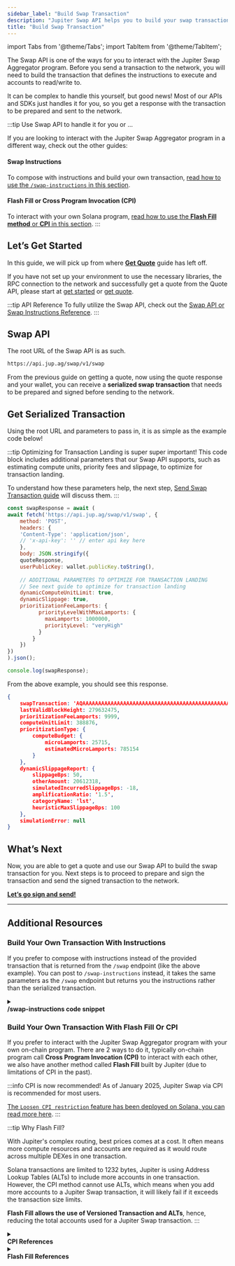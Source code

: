```yaml
---
sidebar_label: "Build Swap Transaction"
description: "Jupiter Swap API helps you to build your swap transaction using the quote."
title: "Build Swap Transaction"
---
```


import Tabs from '@theme/Tabs';
import TabItem from '@theme/TabItem';

<head>
    <title>Build Swap Transaction</title>
    <meta name="twitter:card" content="summary" />
</head>

The Swap API is one of the ways for you to interact with the Jupiter Swap Aggregator program. Before you send a transaction to the network, you will need to build the transaction that defines the instructions to execute and accounts to read/write to. 

It can be complex to handle this yourself, but good news! Most of our APIs and SDKs just handles it for you, so you get a response with the transaction to be prepared and sent to the network.

:::tip Use Swap API to handle it for you or ...

If you are looking to interact with the Jupiter Swap Aggregator program in a different way, check out the other guides:

#### Swap Instructions
To compose with instructions and build your own transaction, [read how to use the `/swap-instructions` in this section](#build-your-own-transaction-with-instructions).

#### Flash Fill or Cross Program Invocation (CPI)
To interact with your own Solana program, [read how to use the **Flash Fill method** or **CPI** in this section](#build-your-own-transaction-with-flash-fill-or-cpi).
:::

## Let’s Get Started

In this guide, we will pick up from where [**Get Quote**](./1-get-quote.md) guide has left off.

If you have not set up your environment to use the necessary libraries, the RPC connection to the network and successfully get a quote from the Quote API, please start at [get started](../1-get-started.md) or [get quote](./1-get-quote.md).

:::tip API Reference
To fully utilize the Swap API, check out the [Swap API or Swap Instructions Reference](/docs/api/swap-api).
:::

## Swap API

The root URL of the Swap API is as such.

```markdown
https://api.jup.ag/swap/v1/swap
```

From the previous guide on getting a quote, now using the quote response and your wallet, you can receive a **serialized swap transaction** that needs to be prepared and signed before sending to the network.

## Get Serialized Transaction

Using the root URL and parameters to pass in, it is as simple as the example code below!

:::tip Optimizing for Transaction Landing is super super important!
This code block includes additional parameters that our Swap API supports, such as estimating compute units, priority fees and slippage, to optimize for transaction landing.

To understand how these parameters help, the next step, [Send Swap Transaction guide](./3-send-swap-transaction.md) will discuss them.
:::

```jsx
const swapResponse = await (
await fetch('https://api.jup.ag/swap/v1/swap', {
    method: 'POST',
    headers: {
    'Content-Type': 'application/json',
    // 'x-api-key': '' // enter api key here
    },
    body: JSON.stringify({
    quoteResponse,
    userPublicKey: wallet.publicKey.toString(),
    
    // ADDITIONAL PARAMETERS TO OPTIMIZE FOR TRANSACTION LANDING
    // See next guide to optimize for transaction landing
    dynamicComputeUnitLimit: true,
    dynamicSlippage: true,
    prioritizationFeeLamports: {
          priorityLevelWithMaxLamports: {
            maxLamports: 1000000,
            priorityLevel: "veryHigh"
          }
        }
    })
})
).json();

console.log(swapResponse);
```

From the above example, you should see this response.

```json
{
    swapTransaction: 'AQAAAAAAAAAAAAAAAAAAAAAAAAAAAAAAAAAAAAAAAAAAAAAAAAAAAAAAAAAAAAAAAAAAAAAAAAAAAAAAAAAAAACAAQAGDkS+3LuGTbs......+/oD9qb31dH6i0QZ2IHELXUX3Y1YeW79p9Stkqk12z4yvZFJiQ4GCQwLBwYQBgUEDggNTQ==',
    lastValidBlockHeight: 279632475,
    prioritizationFeeLamports: 9999,
    computeUnitLimit: 388876,
    prioritizationType: {
        computeBudget: { 
            microLamports: 25715,
            estimatedMicroLamports: 785154 
        }
    },
    dynamicSlippageReport: {
        slippageBps: 50,
        otherAmount: 20612318,
        simulatedIncurredSlippageBps: -18,
        amplificationRatio: '1.5',
        categoryName: 'lst',
        heuristicMaxSlippageBps: 100
    },
    simulationError: null
}
```

## What’s Next

Now, you are able to get a quote and use our Swap API to build the swap transaction for you. Next steps is to proceed to prepare and sign the transaction and send the signed transaction to the network.

**[Let’s go sign and send!](./3-send-swap-transaction.md)**

---

## Additional Resources

### Build Your Own Transaction With Instructions

If you prefer to compose with instructions instead of the provided transaction that is returned from the `/swap` endpoint (like the above example). You can post to `/swap-instructions` instead, it takes the same parameters as the `/swap` endpoint but returns you the instructions rather than the serialized transaction.

<details>
    <summary>
        <div>
            <div>
                <b>/swap-instructions code snippet</b>
            </div>
        </div>
    </summary>
Example code snippet of using `/swap-instruction`

```jsx
const instructions = await (
    await fetch('https://api.jup.ag/swap/v1/swap-instructions', {
    method: 'POST',
    headers: {
        'Content-Type': 'application/json'
    },
    body: JSON.stringify({
        quoteResponse,
        userPublicKey: wallet.publicKey.toString(),
    })
    })
).json();

if (instructions.error) {
    throw new Error("Failed to get swap instructions: " + instructions.error);
}

const {
    tokenLedgerInstruction, // If you are using `useTokenLedger = true`.
    computeBudgetInstructions, // The necessary instructions to setup the compute budget.
    setupInstructions, // Setup missing ATA for the users.
    swapInstruction: swapInstructionPayload, // The actual swap instruction.
    cleanupInstruction, // Unwrap the SOL if `wrapAndUnwrapSol = true`.
    addressLookupTableAddresses, // The lookup table addresses that you can use if you are using versioned transaction.
} = instructions;

const deserializeInstruction = (instruction) => {
    return new TransactionInstruction({
    programId: new PublicKey(instruction.programId),
    keys: instruction.accounts.map((key) => ({
        pubkey: new PublicKey(key.pubkey),
        isSigner: key.isSigner,
        isWritable: key.isWritable,
    })),
    data: Buffer.from(instruction.data, "base64"),
    });
};

const getAddressLookupTableAccounts = async (
    keys: string[]
): Promise<AddressLookupTableAccount[]> => {
    const addressLookupTableAccountInfos =
    await connection.getMultipleAccountsInfo(
        keys.map((key) => new PublicKey(key))
    );

    return addressLookupTableAccountInfos.reduce((acc, accountInfo, index) => {
    const addressLookupTableAddress = keys[index];
    if (accountInfo) {
        const addressLookupTableAccount = new AddressLookupTableAccount({
        key: new PublicKey(addressLookupTableAddress),
        state: AddressLookupTableAccount.deserialize(accountInfo.data),
        });
        acc.push(addressLookupTableAccount);
    }

    return acc;
    }, new Array<AddressLookupTableAccount>());
};

const addressLookupTableAccounts: AddressLookupTableAccount[] = [];

addressLookupTableAccounts.push(
    ...(await getAddressLookupTableAccounts(addressLookupTableAddresses))
);

const blockhash = (await connection.getLatestBlockhash()).blockhash;
const messageV0 = new TransactionMessage({
    payerKey: payerPublicKey,
    recentBlockhash: blockhash,
    instructions: [
    // uncomment if needed: ...setupInstructions.map(deserializeInstruction),
    deserializeInstruction(swapInstructionPayload),
    // uncomment if needed: deserializeInstruction(cleanupInstruction),
    ],
}).compileToV0Message(addressLookupTableAccounts);
const transaction = new VersionedTransaction(messageV0);
```
</details>

### Build Your Own Transaction With Flash Fill Or CPI

If you prefer to interact with the Jupiter Swap Aggregator program with your own on-chain program. There are 2 ways to do it, typically on-chain program call **Cross Program Invocation (CPI)** to interact with each other, we also have another method called **Flash Fill** built by Jupiter (due to limitations of CPI in the past).

:::info CPI is now recommended!
As of January 2025, Jupiter Swap via CPI is recommended for most users.

[The `Loosen CPI restriction` feature has been deployed on Solana, you can read more here](https://github.com/solana-labs/solana/issues/26641).
:::

:::tip Why Flash Fill?

With Jupiter's complex routing, best prices comes at a cost. It often means more compute resources and accounts are required as it would route across multiple DEXes in one transaction.

Solana transactions are limited to 1232 bytes, Jupiter is using Address Lookup Tables (ALTs) to include more accounts in one transaction. However, the CPI method cannot use ALTs, which means when you add more accounts to a Jupiter Swap transaction, it will likely fail if it exceeds the transaction size limits.

**Flash Fill allows the use of Versioned Transaction and ALTs**, hence, reducing the total accounts used for a Jupiter Swap transaction.
:::

<details>
    <summary>
        <div>
            <div>
                <b>CPI References</b>
            </div>
        </div>
    </summary>

**A CPI transaction will be composed of these instructions:**
1. Borrow enough SOL from the program to open a wSOL account that the program owns.
2. Swap X token from the user to wSOL on Jupiter via CPI.
3. Close the wSOL account and send it to the program.
4. The program then transfers the SOL back to the user.

**Links and Resources:**
- https://github.com/jup-ag/jupiter-cpi-swap-example
- https://github.com/jup-ag/sol-swap-cpi

<details>
    <summary>
        <div>
            <div>
                <b>To ease integration via CPI, you may add the following crate <a href="https://github.com/jup-ag/jupiter-cpi">jupiter-cpi</a> to your program.</b>
            </div>
        </div>
    </summary>

In cargo.toml<br />

```toml
[dependencies]
jupiter-cpi = { git = "https://github.com/jup-ag/jupiter-cpi", rev = "5eb8977" }
```

In your code

```rust
use jupiter_cpi;
...

let signer_seeds: &[&[&[u8]]] = &[...];

// Pass accounts to context one-by-one and construct accounts here
// Or in practise, it may be easier to use remaining_accounts
// https://book.anchor-lang.com/anchor_in_depth/the_program_module.html

let accounts = jupiter_cpi::cpi::accounts::SharedAccountsRoute {
    token_program: ,
    program_authority: ,
    user_transfer_authority: ,
    source_token_account: ,
    program_source_token_account: ,
    program_destination_token_account: ,
    destination_token_account: ,
    source_mint: ,
    destination_mint: ,
    platform_fee_account: ,
    token_2022_program: ,
};
let cpi_ctx = CpiContext::new_with_signer(
    ctx.accounts.jup.to_account_info(),
    accounts,
    signer_seeds,
);

jupiter_cpi::cpi::shared_accounts_route(
    cpi_ctx,
    id,
    route_plan,
    in_amount,
    quoted_out_amount,
    slippage_bps,
    platform_fee_bps,
);

...
```

</details>

</details>

<details>
    <summary>
        <div>
            <div>
                <b>Flash Fill References</b>
            </div>
        </div>
    </summary>

**A Flash Fill transaction will be composed of these instructions:**

1. Borrow enough SOL for opening the wSOL account from this program.
2. Create the wSOL account for the borrower.
3. Swap X token to wSOL.
4. Close the wSOL account and send it to the borrower.
5. Repay the SOL for opening the wSOL account back to this program.

**Links and resources:**
- https://github.com/jup-ag/sol-swap-flash-fill

</details>
